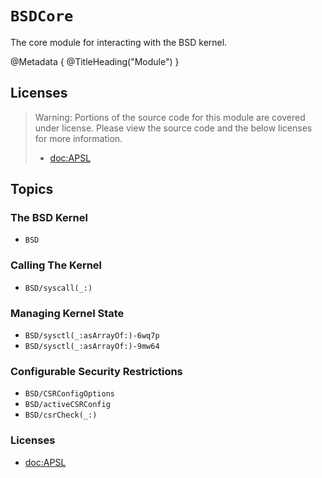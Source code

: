 # ``BSDCore``

The core module for interacting with the BSD kernel.

@Metadata {
    @TitleHeading("Module")
}

## Licenses

> Warning: Portions of the source code for this module are covered under license. Please view the source code and the below licenses for more information.
>
> - <doc:APSL>

## Topics

### The BSD Kernel

- ``BSD``

### Calling The Kernel

- ``BSD/syscall(_:)``

### Managing Kernel State

- ``BSD/sysctl(_:asArrayOf:)-6wq7p``
- ``BSD/sysctl(_:asArrayOf:)-9mw64``

### Configurable Security Restrictions

- ``BSD/CSRConfigOptions``
- ``BSD/activeCSRConfig``
- ``BSD/csrCheck(_:)``

### Licenses

- <doc:APSL>